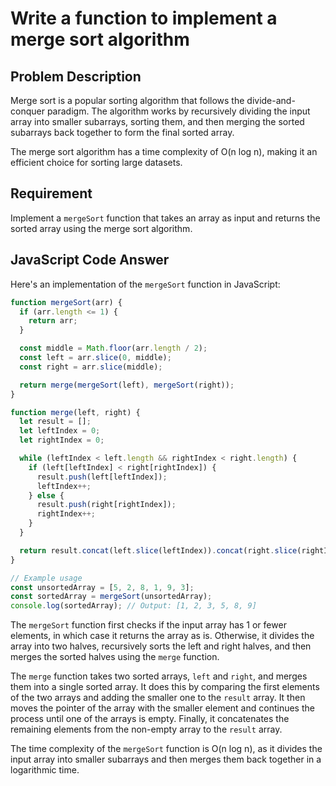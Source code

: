 # Write a function to implement a merge sort algorithm
## Problem Description

Merge sort is a popular sorting algorithm that follows the divide-and-conquer paradigm. The algorithm works by recursively dividing the input array into smaller subarrays, sorting them, and then merging the sorted subarrays back together to form the final sorted array.

The merge sort algorithm has a time complexity of O(n log n), making it an efficient choice for sorting large datasets.

## Requirement

Implement a `mergeSort` function that takes an array as input and returns the sorted array using the merge sort algorithm.

## JavaScript Code Answer

Here's an implementation of the `mergeSort` function in JavaScript:

```javascript
function mergeSort(arr) {
  if (arr.length <= 1) {
    return arr;
  }

  const middle = Math.floor(arr.length / 2);
  const left = arr.slice(0, middle);
  const right = arr.slice(middle);

  return merge(mergeSort(left), mergeSort(right));
}

function merge(left, right) {
  let result = [];
  let leftIndex = 0;
  let rightIndex = 0;

  while (leftIndex < left.length && rightIndex < right.length) {
    if (left[leftIndex] < right[rightIndex]) {
      result.push(left[leftIndex]);
      leftIndex++;
    } else {
      result.push(right[rightIndex]);
      rightIndex++;
    }
  }

  return result.concat(left.slice(leftIndex)).concat(right.slice(rightIndex));
}

// Example usage
const unsortedArray = [5, 2, 8, 1, 9, 3];
const sortedArray = mergeSort(unsortedArray);
console.log(sortedArray); // Output: [1, 2, 3, 5, 8, 9]
```

The `mergeSort` function first checks if the input array has 1 or fewer elements, in which case it returns the array as is. Otherwise, it divides the array into two halves, recursively sorts the left and right halves, and then merges the sorted halves using the `merge` function.

The `merge` function takes two sorted arrays, `left` and `right`, and merges them into a single sorted array. It does this by comparing the first elements of the two arrays and adding the smaller one to the `result` array. It then moves the pointer of the array with the smaller element and continues the process until one of the arrays is empty. Finally, it concatenates the remaining elements from the non-empty array to the `result` array.

The time complexity of the `mergeSort` function is O(n log n), as it divides the input array into smaller subarrays and then merges them back together in a logarithmic time.